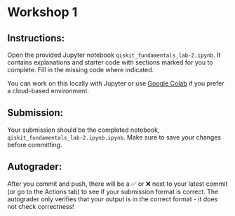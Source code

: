 # Workshop 1

## Instructions:
Open the provided Jupyter notebook `qiskit_fundamentals_lab-2.ipynb`. It contains explanations and starter code with sections marked for you to complete. Fill in the missing code where indicated.

You can work on this locally with Jupyter or use [Google Colab](https://colab.research.google.com/) if you prefer a cloud-based environment.

## Submission:
Your submission should be the completed notebook, `qiskit_fundamentals_lab-2.ipynb.ipynb`. Make sure to save your changes before committing.

## Autograder:
After you commit and push, there will be a ✅ or ❌ next to your latest commit (or go to the Actions tab) to see if your submission format is correct. The autograder only verifies that your output is in the correct format - it does not check correctness!
